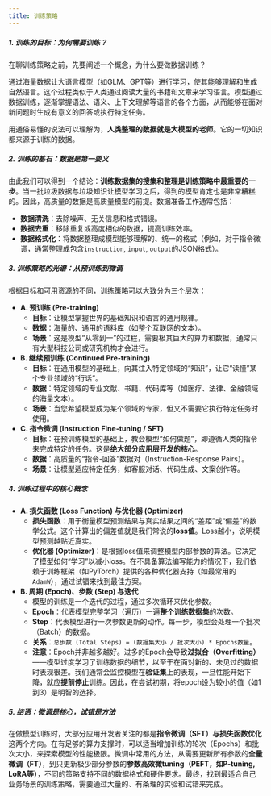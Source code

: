 ```yaml
---
title: 训练策略
---
```


##### **1. 训练的目标：为何需要训练？**
在聊训练策略之前，先要阐述一个概念，为什么要做数据训练？

通过海量数据让大语言模型（如GLM、GPT等）进行学习，使其能够理解和生成自然语言。这个过程类似于人类通过阅读大量的书籍和文章来学习语言。模型通过数据训练，逐渐掌握语法、语义、上下文理解等语言的各个方面，从而能够在面对新问题时生成有意义的回答或执行特定任务。

用通俗易懂的说法可以理解为，**人类整理的数据就是大模型的老师**。它的一切知识都来源于训练的数据。

##### **2. 训练的基石：数据是第一要义**
由此我们可以得到一个结论：**训练数据集的搜集和整理是训练策略中最重要的一步**。当一批垃圾数据与垃圾知识让模型学习之后，得到的模型肯定也是非常糟糕的。因此，高质量的数据是高质量模型的前提。数据准备工作通常包括：

+ **数据清洗**：去除噪声、无关信息和格式错误。
+ **数据去重**：移除重复或高度相似的数据，提高训练效率。
+ **数据格式化**：将数据整理成模型能够理解的、统一的格式（例如，对于指令微调，通常整理成包含`instruction`, `input`, `output`的JSON格式）。

##### **3. 训练策略的光谱：从预训练到微调**
根据目标和可用资源的不同，训练策略可以大致分为三个层次：

+ **A. 预训练 (Pre-training)**
    - **目标**：让模型掌握世界的基础知识和语言的通用规律。
    - **数据**：海量的、通用的语料库（如整个互联网的文本）。
    - **场景**：这是模型“从零到一”的过程，需要极其巨大的算力和数据，通常只有大型科技公司或研究机构才会进行。
+ **B. 继续预训练 (Continued Pre-training)**
    - **目标**：在通用模型的基础上，向其注入特定领域的“知识”，让它“读懂”某个专业领域的“行话”。
    - **数据**：特定领域的专业文献、书籍、代码库等（如医疗、法律、金融领域的海量文本）。
    - **场景**：当您希望模型成为某个领域的专家，但又不需要它执行特定任务时使用。
+ **C. 指令微调 (Instruction Fine-tuning / SFT)**
    - **目标**：在预训练模型的基础上，教会模型“如何做题”，即遵循人类的指令来完成特定的任务。这是**绝大部分应用层开发的核心**。
    - **数据**：高质量的“指令-回答”数据对（Instruction-Response Pairs）。
    - **场景**：让模型适应特定任务，如客服对话、代码生成、文案创作等。

##### **4. 训练过程中的核心概念**
+ **A. 损失函数 (Loss Function) 与优化器 (Optimizer)**
    - **损失函数**：用于衡量模型预测结果与真实结果之间的“差距”或“偏差”的数学公式。这个计算出的偏差值就是我们常说的**loss值**。Loss越小，说明模型预测越贴近真实。
    - **优化器 (Optimizer)**：是根据loss值来调整模型内部参数的算法。它决定了模型如何“学习”以减小loss。在不具备算法编写能力的情况下，我们依赖于训练框架（如PyTorch）提供的各种优化器支持（如最常用的`AdamW`），通过试错来找到最佳方案。
+ **B. 周期 (Epoch)、步数 (Step) 与迭代**
    - 模型的训练是一个迭代的过程，通过多次循环来优化参数。
    - **Epoch**：代表模型完整学习（遍历）一遍**整个训练数据集**的次数。
    - **Step**：代表模型进行一次参数更新的动作。每一步，模型会处理一个批次（Batch）的数据。
    - **关系**：`总步数 (Total Steps) = (数据集大小 / 批次大小) * Epochs数量`。
    - **注意**：Epoch并非越多越好。过多的Epoch会导致**过拟合（Overfitting）**——模型过度学习了训练数据的细节，以至于在面对新的、未见过的数据时表现很差。我们通常会监控模型在**验证集**上的表现，一旦性能开始下降，就应**提前停止**训练。因此，在尝试初期，将epoch设为较小的值（如1到3）是明智的选择。

##### **5. 结语：微调是核心，试错是方法**
在做模型训练时，大部分应用开发者关注的都是**指令微调（SFT）与损失函数优化**这两个方向。在有足够的算力支撑时，可以适当增加训练的轮次（Epochs）和批次大小，来探索模型的性能极限。微调中常用的方法，从需要更新所有参数的**全量微调（FT）**，到只更新极少部分参数的**参数高效微tuning（PEFT，如P-tuning, LoRA等）**，不同的策略支持不同的数据格式和硬件要求。最终，找到最适合自己业务场景的训练策略，需要通过大量的、有条理的实验和试错来完成。

